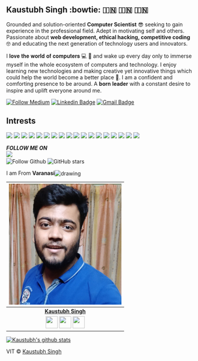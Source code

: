 ## Kaustubh Singh :bowtie: :india: :india: :india:

Grounded and solution-oriented **Computer Scientist** :sunglasses: seeking to gain experience in the professional field. Adept in motivating self and others. Passionate about **web development, ethical hacking, competitive coding** :nerd_face: and educating the next generation of technology users and innovators.

I 𝐥𝐨𝐯𝐞 𝐭𝐡𝐞 𝐰𝐨𝐫𝐥𝐝 𝐨𝐟 𝐜𝐨𝐦𝐩𝐮𝐭𝐞𝐫𝐬 💻 :heartbeat: and wake up every day only to immerse myself in the whole ecosystem of computers and technology. I enjoy learning new technologies and making creative yet innovative things which could help the world become a better place 📶.
I am a confident and comforting presence to be around. A 𝐛𝐨𝐫𝐧 𝐥𝐞𝐚𝐝𝐞𝐫 with a constant desire to inspire and uplift everyone around me.

[![Follow Medium](https://img.shields.io/badge/medium-%2312100E.svg?&style=for-the-badge&logo=medium&logoColor=white)](https://kaustubh72.medium.com/) [![Linkedin Badge](https://img.shields.io/badge/linkedin-%230077B5.svg?&style=for-the-badge&logo=linkedin&logoColor=white)](https://www.linkedin.com/in/kaustubh72/)
[![Gmail Badge](https://img.shields.io/badge/gmail-D14836?&style=for-the-badge&logo=gmail&logoColor=white)](mailto:ks04071999@gmail.com)

##  Intrests 
![](https://img.shields.io/badge/html5%20-%23E34F26.svg?&style=for-the-badge&logo=html5&logoColor=white) ![](https://img.shields.io/badge/css3%20-%231572B6.svg?&style=for-the-badge&logo=css3&logoColor=white)  ![](https://img.shields.io/badge/javascript%20-%23323330.svg?&style=for-the-badge&logo=javascript&logoColor=%23F7DF1E) ![](https://img.shields.io/badge/npm-CB3837?style=for-the-badge&logo=npm&logoColor=white) ![](https://img.shields.io/badge/MongoDB-4EA94B?style=for-the-badge&logo=mongodb&logoColor=white) ![](https://img.shields.io/badge/express.js%20-%23404d59.svg?&style=for-the-badge) ![](https://img.shields.io/badge/React-20232A?style=for-the-badge&logo=react&logoColor=61DAFB) ![](https://img.shields.io/badge/node.js%20-%2343853D.svg?&style=for-the-badge&logo=node.js&logoColor=white) ![](https://img.shields.io/badge/Microsoft-666666?logo=microsoft&logoColor=white&style=for-the-badge) ![](https://img.shields.io/badge/Heroku-430098?style=for-the-badge&logo=heroku&logoColor=white) ![](https://img.shields.io/badge/Amazon_AWS-232F3E?style=for-the-badge&logo=amazon-aws&logoColor=white) ![](https://img.shields.io/badge/c++%20-%2300599C.svg?&style=for-the-badge&logo=c%2B%2B&logoColor=white) ![](https://img.shields.io/badge/Visual_Studio_Code-0078D4?style=for-the-badge&logo=visual%20studio%20code&logoColor=white) ![](https://img.shields.io/badge/python%20-%2314354C.svg?&style=for-the-badge&logo=python&logoColor=white) ![](https://img.shields.io/badge/java-%23ED8B00.svg?&style=for-the-badge&logo=java&logoColor=white) ![](https://img.shields.io/badge/C-00599C?style=for-the-badge&logo=c&logoColor=white) ![](https://img.shields.io/badge/Go-00ADD8?style=for-the-badge&logo=go&logoColor=white) ![](https://img.shields.io/badge/Git-F05032?style=for-the-badge&logo=git&logoColor=white)

 ***FOLLOW ME ON*** <br />
 [![](https://img.shields.io/badge/github-%23100000.svg?&style=for-the-badge&logo=github&logoColor=white)](https://github.com/Kaustubh72)<br />
 ![Follow Github](https://img.shields.io/github/followers/kaustubh72?style=for-the-badge) ![GitHub stars](https://img.shields.io/github/stars/kaustubh72?style=for-the-badge) 

I am From **Varanasi**<img align="center" src="https://image.flaticon.com/icons/svg/2924/2924814.svg" alt="drawing" width="5%"/>


|<img src="https://github.com/Kaustubh72/Kaustubh/blob/main/ime.jpg" alt="drawing" width="300"/> <a href="https://github.com/Kaustubh72"></a>                                                                                        |
| :------------------------------------------------------------------------------------------------------------------------------------------------------------------------------------------------------------------------------------------------------------------------------------------------------------------------------------------: |
|                                                                                                                                        **[Kaustubh Singh](https://github.com/Kaustubh72)**                                                                                                                                        |
| <a align="center" href="https://instagram.com/kaustubh72"><img src="https://thumbs.dreamstime.com/b/new-instagram-camera-logo-icon-vector-modern-gradient-design-illustrations-white-background-new-instagram-camera-logo-icon-136839821.jpg" width="32px" height="32px"></a> <a href="https://www.facebook.com/profile.php?id=100009993960565"><img src="https://raw.githubusercontent.com/vinitshahdeo/Water-Monitoring-System/master/assets/facebook.png" width="32px" height="32px"></a> <a href="https://www.linkedin.com/in/kaustubh72/"><img src="https://raw.githubusercontent.com/vinitshahdeo/Water-Monitoring-System/master/assets/linkedin.png" width="32px" height="32px"></a> |## License
[![Kaustubh's github stats](https://github-readme-stats.vercel.app/api?username=kaustubh72&show_icons=true&title_color=fff&icon_color=fff&text_color=fff&bg_color=233242 )](https://github.com/kaustubh72)


VIT © [Kaustubh Singh](https://github.com/kaustubh72)
